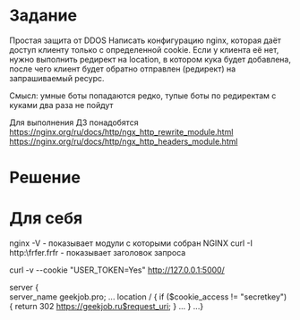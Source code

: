 # Задание
Простая защита от DDOS
Написать конфигурацию nginx, которая даёт доступ клиенту только с определенной cookie.
Если у клиента её нет, нужно выполнить редирект на location, в котором кука будет добавлена, после чего клиент будет обратно отправлен (редирект) на запрашиваемый ресурс.

Смысл: умные боты попадаются редко, тупые боты по редиректам с куками два раза не пойдут

Для выполнения ДЗ понадобятся
https://nginx.org/ru/docs/http/ngx_http_rewrite_module.html
https://nginx.org/ru/docs/http/ngx_http_headers_module.html

# Решение



# Для себя

nginx -V - показывает модули с которыми собран NGINX
curl -I http:\frfer.frfr - показывает заголовок запроса

curl -v --cookie "USER_TOKEN=Yes" http://127.0.0.1:5000/

server {  
	server_name geekjob.pro; 
	...
	location / {
		if ($cookie_access != "secretkey") {
			return 302 https://geekjob.ru$request_uri;
		}
	...
	}
...}





